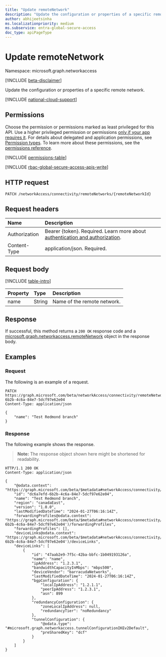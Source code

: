 ```yaml
---
title: "Update remoteNetwork"
description: "Update the configuration or properties of a specific remote etwork."
author: abhijeetsinha
ms.localizationpriority: medium
ms.subservice: entra-global-secure-access
doc_type: apiPageType
---
```


# Update remoteNetwork
Namespace: microsoft.graph.networkaccess

[!INCLUDE [beta-disclaimer](../../includes/beta-disclaimer.md)]

Update the configuration or properties of a specific remote network.

[!INCLUDE [national-cloud-support](../../includes/global-only.md)]

## Permissions
Choose the permission or permissions marked as least privileged for this API. Use a higher privileged permission or permissions [only if your app requires it](/graph/permissions-overview#best-practices-for-using-microsoft-graph-permissions). For details about delegated and application permissions, see [Permission types](/graph/permissions-overview#permission-types). To learn more about these permissions, see the [permissions reference](/graph/permissions-reference).

<!-- {
  "blockType": "permissions",
  "name": "networkaccess-remotenetwork-update-permissions"
}
-->
[!INCLUDE [permissions-table](../includes/permissions/networkaccess-remotenetwork-update-permissions.md)]

[!INCLUDE [rbac-global-secure-access-apis-write](../includes/rbac-for-apis/rbac-global-secure-access-apis-write.md)]

## HTTP request

<!-- {
  "blockType": "ignored"
}
-->
``` http
PATCH /networkAccess/connectivity/remoteNetworks/{remoteNetworkId}
```

## Request headers
|Name|Description|
|:---|:---|
|Authorization|Bearer {token}. Required. Learn more about [authentication and authorization](/graph/auth/auth-concepts).|
|Content-Type|application/json. Required.|

## Request body
[!INCLUDE [table-intro](../../includes/update-property-table-intro.md)]


|Property|Type|Description|
|:---|:---|:---|
|name|String|Name of the remote network.|

## Response

If successful, this method returns a `200 OK` response code and a [microsoft.graph.networkaccess.remoteNetwork](../resources/networkaccess-remotenetwork.md) object in the response body.

## Examples

### Request

The following is an example of a request.

``` http
PATCH https://graph.microsoft.com/beta/networkAccess/connectivity/remoteNetworks/dc6a7efd-6b2b-4c6a-84e7-5dcf97e62e04
Content-Type: application/json

{
    "name": "Test Redmond branch"
}
```


### Response
The following example shows the response.
>**Note:** The response object shown here might be shortened for readability.
<!-- {
  "blockType": "response",
  "truncated": true,
  "@odata.type": "microsoft.graph.networkaccess.remoteNetwork"
}
-->
``` http
HTTP/1.1 200 OK
Content-Type: application/json

{
    "@odata.context": "https://graph.microsoft.com/beta/$metadata#networkAccess/connectivity/remoteNetworks/$entity",
    "id": "dc6a7efd-6b2b-4c6a-84e7-5dcf97e62e04",
    "name": "Test Redmond branch",
    "region": "canadaEast",
    "version": "1.0.0",
    "lastModifiedDateTime": "2024-01-27T06:16:14Z",
    "forwardingProfiles@odata.context": "https://graph.microsoft.com/beta/$metadata#networkAccess/connectivity/remoteNetworks('dc6a7efd-6b2b-4c6a-84e7-5dcf97e62e04')/forwardingProfiles",
    "forwardingProfiles": [],
    "deviceLinks@odata.context": "https://graph.microsoft.com/beta/$metadata#networkAccess/connectivity/remoteNetworks('dc6a7efd-6b2b-4c6a-84e7-5dcf97e62e04')/deviceLinks",
    "deviceLinks": [
        {
            "id": "47aab2e9-7f5c-42ba-bbfc-1b049193126a",
            "name": "name",
            "ipAddress": "1.2.3.1",
            "bandwidthCapacityInMbps": "mbps500",
            "deviceVendor": "barracudaNetworks",
            "lastModifiedDateTime": "2024-01-27T06:16:14Z",
            "bgpConfiguration": {
                "localIpAddress": "1.2.1.1",
                "peerIpAddress": "1.2.3.1",
                "asn": 899
            },
            "redundancyConfiguration": {
                "zoneLocalIpAddress": null,
                "redundancyTier": "noRedundancy"
            },
            "tunnelConfiguration": {
                "@odata.type": "#microsoft.graph.networkaccess.tunnelConfigurationIKEv2Default",
                "preSharedKey": "dcf"
            }
        }
    ]
}
```



